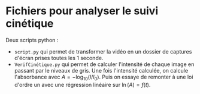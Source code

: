 # Fichiers pour analyser le suivi cinétique

Deux scripts python :
- `script.py` qui permet de transformer la vidéo en un dossier de captures d'écran prises toutes les 1 seconde.
- `VerifCinétique.py` qui permet de calculer l'intensité de chaque image en passant par le niveaux de gris. Une fois l'intensité calculée, on calcule l'absorbance avec $A=-\log_10(I/I_0)$. Puis on essaye de remonter à une loi d'ordre un avec une régression linéaire sur $\ln(A) = f(t)$.
